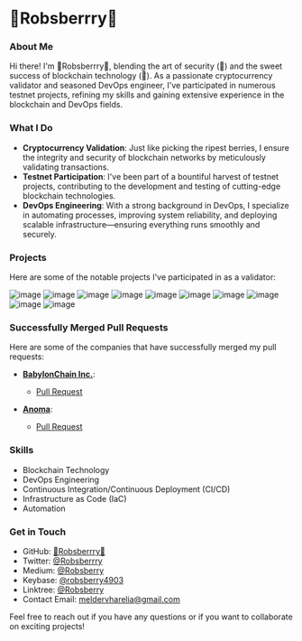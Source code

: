 # 🔐Robsberrry🍇

### About Me

Hi there! I'm 🔐Robsberrry🍇, blending the art of security (🔐) and the sweet success of blockchain technology (🍇). As a passionate cryptocurrency validator and seasoned DevOps engineer, I've participated in numerous testnet projects, refining my skills and gaining extensive experience in the blockchain and DevOps fields.

### What I Do

- **Cryptocurrency Validation**: Just like picking the ripest berries, I ensure the integrity and security of blockchain networks by meticulously validating transactions.
- **Testnet Participation**: I've been part of a bountiful harvest of testnet projects, contributing to the development and testing of cutting-edge blockchain technologies.
- **DevOps Engineering**: With a strong background in DevOps, I specialize in automating processes, improving system reliability, and deploying scalable infrastructure—ensuring everything runs smoothly and securely.

### Projects

Here are some of the notable projects I've participated in as a validator:

![image](https://github.com/user-attachments/assets/a18b0d77-8e0a-4c45-8ff7-ecea8fbc3608)
![image](https://github.com/user-attachments/assets/2f71a374-ef7c-4cb3-9e85-652720ef730f)
![image](https://github.com/user-attachments/assets/bd5a64ab-b507-4066-93a2-051f89af0677)
![image](https://github.com/user-attachments/assets/56012a66-0169-43b0-9a14-d824a5173bf5)
![image](https://github.com/user-attachments/assets/cba6d1af-069f-4b79-9637-67bf95ed5e30)
![image](https://github.com/user-attachments/assets/93913bb4-6d16-453b-96ed-f9eba90d3d59)
![image](https://github.com/user-attachments/assets/ae0a11b1-a73a-47bb-a29d-ae5656d11dd1)
![image](https://github.com/user-attachments/assets/1abc619d-fba5-47be-9578-db2b07a98a67)
![image](https://github.com/user-attachments/assets/99d92721-c910-4832-b4f2-89404514ff1c)
![image](https://github.com/user-attachments/assets/7eaa0c58-29d2-46e9-b9b0-fd04a34d1ff8)

### Successfully Merged Pull Requests

Here are some of the companies that have successfully merged my pull requests:

- **[BabylonChain Inc.](https://babylonchain.io/)**:
  - [Pull Request](https://github.com/babylonchain/networks/pull/305)

- **[Anoma](https://anoma.net/)**:
  - [Pull Request](https://github.com/anoma/namada-testnets/pull/2971)

### Skills

- Blockchain Technology
- DevOps Engineering
- Continuous Integration/Continuous Deployment (CI/CD)
- Infrastructure as Code (IaC)
- Automation

### Get in Touch

- GitHub: [🔐Robsberrry🍇](https://github.com/yourusername)
- Twitter: [@Robsberrry](https://x.com/Robsberrry)
- Medium: [@Robsberry](https://medium.com/@Robsberry)
- Keybase: [@robsberry4903](https://keybase.io/robsberry4903)
- Linktree: [@Robsberry](https://linktr.ee/Robsberry)
- Contact Email: [meldervharelia@gmail.com](mailto:meldervharelia@gmail.com)

Feel free to reach out if you have any questions or if you want to collaborate on exciting projects!

